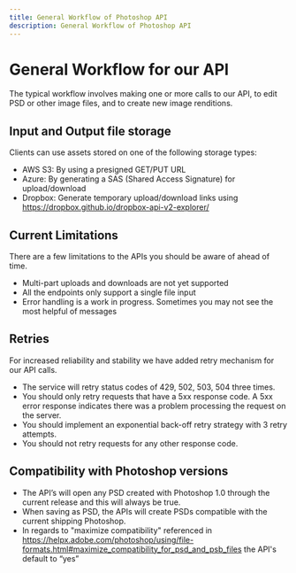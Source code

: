 ```yaml
---
title: General Workflow of Photoshop API
description: General Workflow of Photoshop API
---
```

# General Workflow for our API

The typical workflow involves making one or more calls to our API, to edit PSD or other image files, and to create new image renditions.

## Input and Output file storage

Clients can use assets stored on one of the following storage types:
- AWS S3: By using a presigned GET/PUT URL
- Azure: By generating a SAS (Shared Access Signature) for upload/download
- Dropbox: Generate temporary upload/download links using https://dropbox.github.io/dropbox-api-v2-explorer/

## Current Limitations
There are a few limitations to the APIs you should be aware of ahead of time.  
- Multi-part uploads and downloads are not yet supported
- All the endpoints only support a single file input
- Error handling is a work in progress. Sometimes you may not see the most helpful of messages

## Retries
For increased reliability and stability we have added retry mechanism for our API calls.
- The service will retry status codes of 429, 502, 503, 504 three times.
- You should only retry requests that have a 5xx response code. A 5xx error response indicates there was a problem processing the request on the server.
- You should implement an exponential back-off retry strategy with 3 retry attempts.
- You should not retry requests for any other response code.

## Compatibility with Photoshop versions

- The API’s will open any PSD created with Photoshop 1.0 through the current release and this will always be true.
- When saving as PSD, the APIs will create PSDs compatible with the current shipping Photoshop.
- In regards to "maximize compatibility" referenced in https://helpx.adobe.com/photoshop/using/file-formats.html#maximize_compatibility_for_psd_and_psb_files  the API's default to “yes”
